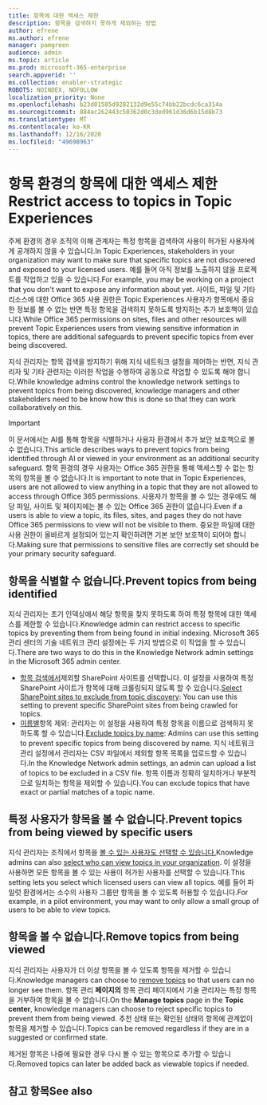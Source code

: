 ```yaml
---
title: 항목에 대한 액세스 제한
description: 항목을 검색하지 못하게 제외하는 방법
author: efrene
ms.author: efrene
manager: pamgreen
audience: admin
ms.topic: article
ms.prod: microsoft-365-enterprise
search.appverid: ''
ms.collection: enabler-strategic
ROBOTS: NOINDEX, NOFOLLOW
localization_priority: None
ms.openlocfilehash: b23d01585d9282132d9e55c74bb22bcdc6ca314a
ms.sourcegitcommit: 884ac262443c50362d0c3ded961d36d6b15d8b73
ms.translationtype: MT
ms.contentlocale: ko-KR
ms.lasthandoff: 12/16/2020
ms.locfileid: "49698963"
---
```

# <a name="restrict-access-to-topics-in-topic-experiences"></a><span data-ttu-id="cc7be-103">항목 환경의 항목에 대한 액세스 제한</span><span class="sxs-lookup"><span data-stu-id="cc7be-103">Restrict access to topics in Topic Experiences</span></span>

<span data-ttu-id="cc7be-104">주제 환경의 경우 조직의 이해 관계자는 특정 항목을 검색하여 사용이 허가된 사용자에게 공개하지 않을 수 있습니다.</span><span class="sxs-lookup"><span data-stu-id="cc7be-104">In Topic Experiences, stakeholders in your organization may want to make sure that specific topics are not discovered and exposed to your licensed users.</span></span> <span data-ttu-id="cc7be-105">예를 들어 아직 정보를 노출하지 않을 프로젝트를 작업하고 있을 수 있습니다.</span><span class="sxs-lookup"><span data-stu-id="cc7be-105">For example, you may be working on a project that you don't want to expose any information about yet.</span></span> <span data-ttu-id="cc7be-106">사이트, 파일 및 기타 리소스에 대한 Office 365 사용 권한은 Topic Experiences 사용자가 항목에서 중요한 정보를 볼 수 없는 반면 특정 항목을 검색하지 못하도록 방지하는 추가 보호책이 있습니다.</span><span class="sxs-lookup"><span data-stu-id="cc7be-106">While Office 365 permissions on sites, files and other resources will prevent Topic Experiences users from viewing sensitive information in topics, there are additional safeguards to prevent specific topics from ever being discovered.</span></span>

<span data-ttu-id="cc7be-107">지식 관리자는 항목 검색을 방지하기 위해 지식 네트워크 설정을 제어하는 반면, 지식 관리자 및 기타 관련자는 이러한 작업을 수행하여 공동으로 작업할 수 있도록 해야 합니다.</span><span class="sxs-lookup"><span data-stu-id="cc7be-107">While knowledge admins control the knowledge network settings to prevent topics from being discovered, knowledge managers and other stakeholders need to be know how this is done so that they can work collaboratively on this.</span></span>

> [!Important] 
> <span data-ttu-id="cc7be-108">이 문서에서는 AI를 통해 항목을 식별하거나 사용자 환경에서 추가 보안 보호책으로 볼 수 없습니다.</span><span class="sxs-lookup"><span data-stu-id="cc7be-108">This article describes ways to prevent topics from being identified through AI or viewed in your environment as an additional security safeguard.</span></span> <span data-ttu-id="cc7be-109">항목 환경의 경우 사용자는 Office 365 권한을 통해 액세스할 수 없는 항목의 항목을 볼 수 없습니다.</span><span class="sxs-lookup"><span data-stu-id="cc7be-109">It is important to note that in Topic Experiences, users are not allowed to view anything in a topic that they are not allowed to access through Office 365 permissions.</span></span> <span data-ttu-id="cc7be-110">사용자가 항목을 볼 수 있는 경우에도 해당 파일, 사이트 및 페이지에는 볼 수 있는 Office 365 권한이 없습니다.</span><span class="sxs-lookup"><span data-stu-id="cc7be-110">Even if a users is able to view a topic, its files, sites, and pages they do not have Office 365 permissions to view will not be visible to them.</span></span> <span data-ttu-id="cc7be-111">중요한 파일에 대한 사용 권한이 올바르게 설정되어 있는지 확인하려면 기본 보안 보호책이 되어야 합니다.</span><span class="sxs-lookup"><span data-stu-id="cc7be-111">Making sure that permissions to sensitive files are correctly set should be your primary security safeguard.</span></span>

## <a name="prevent-topics-from-being-identified"></a><span data-ttu-id="cc7be-112">항목을 식별할 수 없습니다.</span><span class="sxs-lookup"><span data-stu-id="cc7be-112">Prevent topics from being identified</span></span>

<span data-ttu-id="cc7be-113">지식 관리자는 초기 인덱싱에서 해당 항목을 찾지 못하도록 하여 특정 항목에 대한 액세스를 제한할 수 있습니다.</span><span class="sxs-lookup"><span data-stu-id="cc7be-113">Knowledge admin can restrict access to specific topics by preventing them from being found in initial indexing.</span></span> <span data-ttu-id="cc7be-114">Microsoft 365 관리 센터의 기술 네트워크 관리 설정에는 두 가지 방법으로 이 작업을 할 수 있습니다.</span><span class="sxs-lookup"><span data-stu-id="cc7be-114">There are two ways to do this in the Knowledge Network admin settings in the Microsoft 365 admin center.</span></span>
 
- <span data-ttu-id="cc7be-115">[항목 검색에서](https://docs.microsoft.com/microsoft-365/knowledge/topic-experiences-discovery#select-sharepoint-topic-sources)제외할 SharePoint 사이트를 선택합니다. 이 설정을 사용하여 특정 SharePoint 사이트가 항목에 대해 크롤링되지 않도록 할 수 있습니다.</span><span class="sxs-lookup"><span data-stu-id="cc7be-115">[Select SharePoint sites to exclude from topic discovery](https://docs.microsoft.com/microsoft-365/knowledge/topic-experiences-discovery#select-sharepoint-topic-sources): You can use this setting to prevent specific SharePoint sites from being crawled for topics.</span></span>
- <span data-ttu-id="cc7be-116">[이름별](https://docs.microsoft.com/microsoft-365/knowledge/topic-experiences-discovery#exclude-topics-by-name)항목 제외: 관리자는 이 설정을 사용하여 특정 항목을 이름으로 검색하지 못하도록 할 수 있습니다.</span><span class="sxs-lookup"><span data-stu-id="cc7be-116">[Exclude topics by name](https://docs.microsoft.com/microsoft-365/knowledge/topic-experiences-discovery#exclude-topics-by-name): Admins can use this setting to prevent specific topics from being discovered by name.</span></span> <span data-ttu-id="cc7be-117">지식 네트워크 관리 설정에서 관리자는 CSV 파일에서 제외할 항목 목록을 업로드할 수 있습니다.</span><span class="sxs-lookup"><span data-stu-id="cc7be-117">In the Knowledge Network admin settings, an admin can upload a list of topics to be excluded in a CSV file.</span></span> <span data-ttu-id="cc7be-118">항목 이름과 정확히 일치하거나 부분적으로 일치하는 항목을 제외할 수 있습니다.</span><span class="sxs-lookup"><span data-stu-id="cc7be-118">You can exclude topics that have exact or partial matches of a topic name.</span></span>

## <a name="prevent-topics-from-being-viewed-by-specific-users"></a><span data-ttu-id="cc7be-119">특정 사용자가 항목을 볼 수 없습니다.</span><span class="sxs-lookup"><span data-stu-id="cc7be-119">Prevent topics from being viewed by specific users</span></span>

<span data-ttu-id="cc7be-120">지식 관리자는 조직에서 항목을 [볼 수 있는 사용자도 선택할 수 있습니다.](https://docs.microsoft.com/microsoft-365/knowledge/topic-experiences-knowledge-rules)</span><span class="sxs-lookup"><span data-stu-id="cc7be-120">Knowledge admins can also [select who can view topics in your organization](https://docs.microsoft.com/microsoft-365/knowledge/topic-experiences-knowledge-rules).</span></span> <span data-ttu-id="cc7be-121">이 설정을 사용하면 모든 항목을 볼 수 있는 사용이 허가된 사용자를 선택할 수 있습니다.</span><span class="sxs-lookup"><span data-stu-id="cc7be-121">This setting lets you select which licensed users can view all topics.</span></span> <span data-ttu-id="cc7be-122">예를 들어 파일럿 환경에서는 소수의 사용자 그룹만 항목을 볼 수 있도록 허용할 수 있습니다.</span><span class="sxs-lookup"><span data-stu-id="cc7be-122">For example, in a pilot environment, you may want to only allow a small group of users to be able to view topics.</span></span>

## <a name="remove-topics-from-being-viewed"></a><span data-ttu-id="cc7be-123">항목을 볼 수 없습니다.</span><span class="sxs-lookup"><span data-stu-id="cc7be-123">Remove topics from being viewed</span></span>

<span data-ttu-id="cc7be-124">지식 관리자는 사용자가 [](https://docs.microsoft.com/microsoft-365/knowledge/manage-topics) 더 이상 항목을 볼 수 있도록 항목을 제거할 수 있습니다.</span><span class="sxs-lookup"><span data-stu-id="cc7be-124">Knowledge managers can choose to [remove topics](https://docs.microsoft.com/microsoft-365/knowledge/manage-topics) so that users can no longer see them.</span></span> <span data-ttu-id="cc7be-125">항목 관리 **페이지의** 항목 관리 페이지에서 기술 관리자는 특정 항목을 거부하여 항목을 볼 수 없습니다.</span><span class="sxs-lookup"><span data-stu-id="cc7be-125">On the **Manage topics** page in the **Topic center**, knowledge managers can choose to reject specific topics to prevent them from being viewed.</span></span> <span data-ttu-id="cc7be-126">추천 상태 또는 확인된 상태의 항목에 관계없이 항목을 제거할 수 있습니다.</span><span class="sxs-lookup"><span data-stu-id="cc7be-126">Topics can be removed regardless if they are in a suggested or confirmed state.</span></span>

<span data-ttu-id="cc7be-127">제거된 항목은 나중에 필요한 경우 다시 볼 수 있는 항목으로 추가할 수 있습니다.</span><span class="sxs-lookup"><span data-stu-id="cc7be-127">Removed topics can later be added back as viewable topics if needed.</span></span> 


## <a name="see-also"></a><span data-ttu-id="cc7be-128">참고 항목</span><span class="sxs-lookup"><span data-stu-id="cc7be-128">See also</span></span>



  






